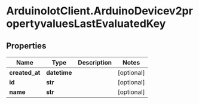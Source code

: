 # ArduinoIotClient.ArduinoDevicev2propertyvaluesLastEvaluatedKey

## Properties

Name | Type | Description | Notes
------------ | ------------- | ------------- | -------------
**created_at** | **datetime** |  | [optional] 
**id** | **str** |  | [optional] 
**name** | **str** |  | [optional] 


